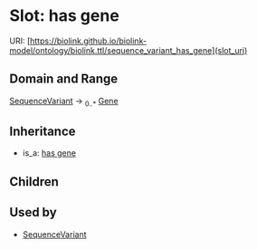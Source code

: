 # Slot: has gene




URI: [https://biolink.github.io/biolink-model/ontology/biolink.ttl/sequence_variant_has_gene](slot_uri)
## Domain and Range

[SequenceVariant](SequenceVariant.md) ->  <sub>0..*</sub> [Gene](Gene.md)
## Inheritance

 *  is_a: [has gene](has_gene.md)
## Children

## Used by

 * [SequenceVariant](SequenceVariant.md)
